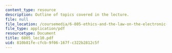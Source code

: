 ```yaml
---
content_type: resource
description: Outline of topics covered in the lecture.
file: null
file_location: /coursemedia/6-805-ethics-and-the-law-on-the-electronic-frontier-fall-2005/810b81fecfcb9f06167fc322b2812c5f_6805_lec10.pdf
file_type: application/pdf
resourcetype: Document
title: 6805_lec10.pdf
uid: 810b81fe-cfcb-9f06-167f-c322b2812c5f
---
```

